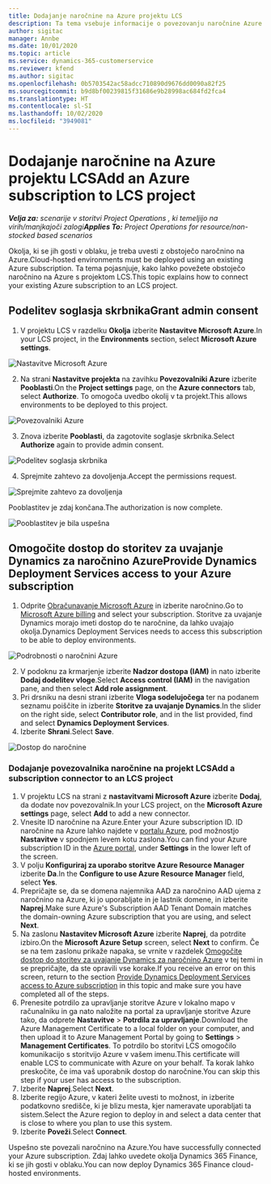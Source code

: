 ```yaml
---
title: Dodajanje naročnine na Azure projektu LCS
description: Ta tema vsebuje informacije o povezovanju naročnine Azure s projektom LCS.
author: sigitac
manager: Annbe
ms.date: 10/01/2020
ms.topic: article
ms.service: dynamics-365-customerservice
ms.reviewer: kfend
ms.author: sigitac
ms.openlocfilehash: 0b5703542ac58adcc710890d9676dd0090a82f25
ms.sourcegitcommit: b9d8bf00239815f31686e9b28998ac684fd2fca4
ms.translationtype: HT
ms.contentlocale: sl-SI
ms.lasthandoff: 10/02/2020
ms.locfileid: "3949081"
---
```

# <a name="add-an-azure-subscription-to-lcs-project"></a><span data-ttu-id="c8716-103">Dodajanje naročnine na Azure projektu LCS</span><span class="sxs-lookup"><span data-stu-id="c8716-103">Add an Azure subscription to LCS project</span></span>

<span data-ttu-id="c8716-104">_**Velja za:** scenarije v storitvi Project Operations , ki temeljijo na virih/manjkajoči zalogi_</span><span class="sxs-lookup"><span data-stu-id="c8716-104">_**Applies To:** Project Operations for resource/non-stocked based scenarios_</span></span>

<span data-ttu-id="c8716-105">Okolja, ki se jih gosti v oblaku, je treba uvesti z obstoječo naročnino na Azure.</span><span class="sxs-lookup"><span data-stu-id="c8716-105">Cloud-hosted environments must be deployed using an existing Azure subscription.</span></span> <span data-ttu-id="c8716-106">Ta tema pojasnjuje, kako lahko povežete obstoječo naročnino na Azure s projektom LCS.</span><span class="sxs-lookup"><span data-stu-id="c8716-106">This topic explains how to connect your existing Azure subscription to an LCS project.</span></span> 

## <a name="grant-admin-consent"></a><span data-ttu-id="c8716-107">Podelitev soglasja skrbnika</span><span class="sxs-lookup"><span data-stu-id="c8716-107">Grant admin consent</span></span>

1. <span data-ttu-id="c8716-108">V projektu LCS v razdelku **Okolja** izberite **Nastavitve Microsoft Azure**.</span><span class="sxs-lookup"><span data-stu-id="c8716-108">In your LCS project, in the **Environments** section, select **Microsoft Azure settings**.</span></span>

![Nastavitve Microsoft Azure](./media/1MicrosoftAzureSettings.png)

2. <span data-ttu-id="c8716-110">Na strani **Nastavitve projekta** na zavihku **Povezovalniki Azure** izberite **Pooblasti**.</span><span class="sxs-lookup"><span data-stu-id="c8716-110">On the **Project settings** page, on the **Azure connectors** tab, select **Authorize**.</span></span> <span data-ttu-id="c8716-111">To omogoča uvedbo okolij v ta projekt.</span><span class="sxs-lookup"><span data-stu-id="c8716-111">This allows environments to be deployed to this project.</span></span>

![Povezovalniki Azure](./media/2AzureConnectors.png)

3. <span data-ttu-id="c8716-113">Znova izberite **Pooblasti**, da zagotovite soglasje skrbnika.</span><span class="sxs-lookup"><span data-stu-id="c8716-113">Select **Authorize** again to provide admin consent.</span></span>

![Podelitev soglasja skrbnika](./media/3GrantAdminConsent.png)

4. <span data-ttu-id="c8716-115">Sprejmite zahtevo za dovoljenja.</span><span class="sxs-lookup"><span data-stu-id="c8716-115">Accept the permissions request.</span></span>

![Sprejmite zahtevo za dovoljenja](./media/4AcceptPermissionRequest.png)

<span data-ttu-id="c8716-117">Pooblastitev je zdaj končana.</span><span class="sxs-lookup"><span data-stu-id="c8716-117">The authorization is now complete.</span></span> 

![Pooblastitev je bila uspešna](./media/5AuthorizationComplete.png)

## <a name="provide-dynamics-deployment-services-access-to-your-azure-subscription"></a><a name="provide"></a><span data-ttu-id="c8716-119">Omogočite dostop do storitev za uvajanje Dynamics za naročnino Azure</span><span class="sxs-lookup"><span data-stu-id="c8716-119">Provide Dynamics Deployment Services access to your Azure subscription</span></span>

1. <span data-ttu-id="c8716-120">Odprite [Obračunavanje Microsoft Azure](https://portal.azure.com/#blade/Microsoft\_Azure\_Billing/SubscriptionsBlade) in izberite naročnino.</span><span class="sxs-lookup"><span data-stu-id="c8716-120">Go to [Microsoft Azure billing](https://portal.azure.com/#blade/Microsoft\_Azure\_Billing/SubscriptionsBlade) and select your subscription.</span></span> <span data-ttu-id="c8716-121">Storitve za uvajanje Dynamics morajo imeti dostop do te naročnine, da lahko uvajajo okolja.</span><span class="sxs-lookup"><span data-stu-id="c8716-121">Dynamics Deployment Services needs to access this subscription to be able to deploy environments.</span></span>

![Podrobnosti o naročnini Azure](./media/6AzureSubscription.png)

2. <span data-ttu-id="c8716-123">V podoknu za krmarjenje izberite **Nadzor dostopa (IAM)** in nato izberite **Dodaj dodelitev vloge**.</span><span class="sxs-lookup"><span data-stu-id="c8716-123">Select **Access control (IAM)** in the navigation pane, and then select **Add role assignment**.</span></span>
3. <span data-ttu-id="c8716-124">Pri drsniku na desni strani izberite **Vloga sodelujočega** ter na podanem seznamu poiščite in izberite **Storitve za uvajanje Dynamics**.</span><span class="sxs-lookup"><span data-stu-id="c8716-124">In the slider on the right side, select **Contributor role**, and in the list provided, find and select **Dynamics Deployment Services**.</span></span> 
4. <span data-ttu-id="c8716-125">Izberite **Shrani**.</span><span class="sxs-lookup"><span data-stu-id="c8716-125">Select **Save**.</span></span>

![Dostop do naročnine](./media/7SubscriptionAccess.png)

### <a name="add-a-subscription-connector-to-an-lcs-project"></a><span data-ttu-id="c8716-127">Dodajanje povezovalnika naročnine na projekt LCS</span><span class="sxs-lookup"><span data-stu-id="c8716-127">Add a subscription connector to an LCS project</span></span>

1. <span data-ttu-id="c8716-128">V projektu LCS na strani z **nastavitvami Microsoft Azure** izberite **Dodaj**, da dodate nov povezovalnik.</span><span class="sxs-lookup"><span data-stu-id="c8716-128">In your LCS project, on the **Microsoft Azure settings** page, select **Add** to add a new connector.</span></span>
2. <span data-ttu-id="c8716-129">Vnesite ID naročnine na Azure.</span><span class="sxs-lookup"><span data-stu-id="c8716-129">Enter your Azure subscription ID.</span></span> <span data-ttu-id="c8716-130">ID naročnine na Azure lahko najdete v [portalu Azure](https://ms.portal.azure.com/), pod možnostjo **Nastavitve** v spodnjem levem kotu zaslona.</span><span class="sxs-lookup"><span data-stu-id="c8716-130">You can find your Azure subscription ID in the [Azure portal](https://ms.portal.azure.com/), under  **Settings**  in the lower left of the screen.</span></span>
3. <span data-ttu-id="c8716-131">V polju **Konfiguriraj za uporabo storitve Azure Resource Manager** izberite **Da**.</span><span class="sxs-lookup"><span data-stu-id="c8716-131">In the **Configure to use Azure Resource Manager** field, select **Yes**.</span></span>
4. <span data-ttu-id="c8716-132">Prepričajte se, da se domena najemnika AAD za naročnino AAD ujema z naročnino na Azure, ki jo uporabljate in je lastnik domene, in izberite **Naprej**.</span><span class="sxs-lookup"><span data-stu-id="c8716-132">Make sure Azure's Subscription AAD Tenant Domain matches the domain-owning Azure subscription that you are using, and select **Next**.</span></span>
5. <span data-ttu-id="c8716-133">Na zaslonu **Nastavitev Microsoft Azure** izberite **Naprej**, da potrdite izbiro.</span><span class="sxs-lookup"><span data-stu-id="c8716-133">On the **Microsoft Azure Setup** screen, select **Next** to confirm.</span></span> <span data-ttu-id="c8716-134">Če se na tem zaslonu prikaže napaka, se vrnite v razdelek [Omogočite dostop do storitev za uvajanje Dynamics za naročnino Azure](#provide) v tej temi in se prepričajte, da ste opravili vse korake.</span><span class="sxs-lookup"><span data-stu-id="c8716-134">If you receive an error on this screen, return to the section [Provide Dynamics Deployment Services access to Azure subscription](#provide) in this topic and make sure you have completed all of the steps.</span></span>
6. <span data-ttu-id="c8716-135">Prenesite potrdilo za upravljanje storitve Azure v lokalno mapo v računalniku in ga nato naložite na portal za upravljanje storitve Azure tako, da odprete **Nastavitve** > **Potrdila za upravljanje**.</span><span class="sxs-lookup"><span data-stu-id="c8716-135">Download the Azure Management Certificate to a local folder on your computer, and then upload it to Azure Management Portal by going to **Settings** > **Management Certificates**.</span></span> <span data-ttu-id="c8716-136">To potrdilo bo storitvi LCS omogočilo komunikacijo s storitvijo Azure v vašem imenu.</span><span class="sxs-lookup"><span data-stu-id="c8716-136">This certificate will enable LCS to communicate with Azure on your behalf.</span></span> <span data-ttu-id="c8716-137">Ta korak lahko preskočite, če ima vaš uporabnik dostop do naročnine.</span><span class="sxs-lookup"><span data-stu-id="c8716-137">You can skip this step if your user has access to the subscription.</span></span>
7. <span data-ttu-id="c8716-138">Izberite **Naprej**.</span><span class="sxs-lookup"><span data-stu-id="c8716-138">Select  **Next**.</span></span>
8. <span data-ttu-id="c8716-139">Izberite regijo Azure, v kateri želite uvesti to možnost, in izberite podatkovno središče, ki je blizu mesta, kjer nameravate uporabljati ta sistem.</span><span class="sxs-lookup"><span data-stu-id="c8716-139">Select the Azure region to deploy in and select a data center that is close to where you plan to use this system.</span></span>
9.  <span data-ttu-id="c8716-140">Izberite **Poveži**.</span><span class="sxs-lookup"><span data-stu-id="c8716-140">Select  **Connect**.</span></span>

<span data-ttu-id="c8716-141">Uspešno ste povezali naročnino na Azure.</span><span class="sxs-lookup"><span data-stu-id="c8716-141">You have successfully connected your Azure subscription.</span></span> <span data-ttu-id="c8716-142">Zdaj lahko uvedete okolja Dynamics 365 Finance, ki se jih gosti v oblaku.</span><span class="sxs-lookup"><span data-stu-id="c8716-142">You can now deploy Dynamics 365 Finance cloud-hosted environments.</span></span>


